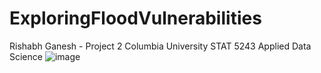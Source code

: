 # ExploringFloodVulnerabilities
Rishabh Ganesh - Project 2 Columbia University STAT 5243 Applied Data Science
![image](<img width="940" alt="Screenshot 2024-06-28 at 2 15 41 PM" src="https://github.com/rishabhg19/ExploringFloodVulnerabilities/assets/70454763/2bf3d58f-0353-48f9-a46c-0ebbddd9763e">)

